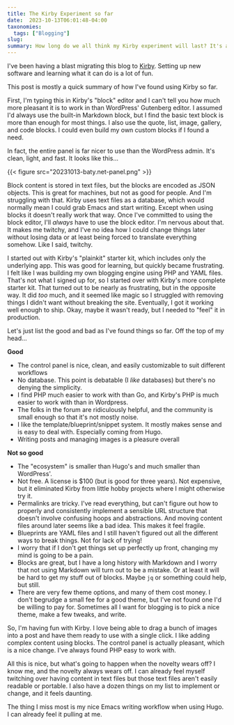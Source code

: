 ```yaml
---
title: The Kirby Experiment so far
date:  2023-10-13T06:01:48-04:00
taxonomies:
  tags: ["Blogging"]
slug: 
summary: How long do we all think my Kirby experiment will last? It's a fair question.
---
```



I've been having a blast migrating this blog to <a href="https://getkirby.com">Kirby</a>. Setting up new software and learning what it can do is a lot of fun.

This post is mostly a quick summary of how I've found using Kirby so far.

First, I'm typing this in Kirby's "block" editor and I can't tell you how much more pleasant it is to work in than WordPress' Gutenberg editor. I assumed I'd always use the built-in Markdown block, but I find the basic text block is more than enough for most things. I also use the quote, list, image, gallery, and code blocks. I could even build my own custom blocks if I found a need. 

In fact, the entire panel is far nicer to use than the WordPress admin. It's clean, light, and fast. It looks like this...

{{< figure src="20231013-baty.net-panel.png" >}}

Block content is stored in text files, but the blocks are encoded as JSON objects. This is great for machines, but not as good for people. And I'm struggling with that. Kirby uses text files as a database, which would normally mean I could grab Emacs and start writing. Except when using blocks it doesn't really work that way. Once I've committed to using the block editor, I'll *always* have to use the block editor. I'm nervous about that. It makes me twitchy, and I've no idea how I could change things later without losing data or at least being forced to translate everything somehow. Like I said, twitchy.

I started out with Kirby's "plainkit" starter kit, which includes only the underlying app. This was good for learning, but quickly became frustrating. I felt like I was building my own blogging engine using PHP and YAML files. That's not what I signed up for, so I started over with Kirby's more complete starter kit. That turned out to be nearly as frustrating, but in the opposite way. It did <em>too</em> much, and it seemed like magic so I struggled with removing things I didn't want without breaking the site. Eventually, I got it working well enough to ship. Okay, maybe it wasn't ready, but I needed to "feel" it in production.

Let's just list the good and bad as I've found things so far. Off the top of my head...


**Good**

- The control panel is nice, clean, and easily customizable to suit different workflows
- No database. This point is debatable (I <em>like</em> databases) but there's no denying the simplicity.
- I find PHP much easier to work with than Go, and Kirby's PHP is much easier to work with than in Wordpress.
- The folks in the forum are ridiculously helpful, and the community is small enough so that it's not mostly noise.
- I like the template/blueprint/snippet system. It mostly makes sense and is easy to deal with. Especially coming from Hugo.
- Writing posts and managing images is a pleasure overall

**Not so good**

- The "ecosystem" is smaller than Hugo's and much smaller than WordPress'.
- Not free. A license is $100 (but is good for three years). Not expensive, but it eliminated Kirby from little hobby projects where I might otherwise try it.
- Permalinks are tricky. I've read everything, but can't figure out how to properly and consistently implement a sensible URL structure that doesn't involve confusing hoops and abstractions. And moving content files around later seems like a bad idea. This makes it feel fragile.
- Blueprints are YAML files and I still haven't figured out all the different ways to break things. Not for lack of trying!
- I worry that if I don't get things set up perfectly up front, changing my mind is going to be a pain.
- Blocks are great, but I have a long history with Markdown and I worry that not using Markdown will turn out to be a mistake. Or at least it will be hard to get my stuff out of blocks. Maybe <code>jq</code> or something could help, but still.
- There are very few theme options, and many of them cost money. I don't begrudge a small fee for a good theme, but I've not found one I'd be willing to pay for. Sometimes all I want for blogging is to pick a nice theme, make a few tweaks, and write.

So, I'm having fun with Kirby. I love being able to drag a bunch of images into a post and have them ready to use with a single click. I like adding complex content using blocks. The control panel is actually pleasant, which is a nice change. I've always found PHP easy to work with. 

All this is nice, but what's going to happen when the novelty wears off? I know me, and the novelty always wears off. I can already feel myself twitching over having content in text files but those text files aren't easily readable or portable. I also have a dozen things on my list to implement or change, and it feels daunting.

The thing I miss most is my nice Emacs writing workflow when using Hugo. I can already feel it pulling at me.

